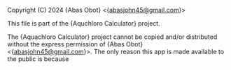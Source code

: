 Copyright (C) 2024 {Abas Obot} <{abasjohn45@gmail.com}>

This file is part of the {Aquchloro Calculator} project.

The {Aquachloro Calculator} project cannot be copied and/or distributed without the express
permission of {Abas Obot} <{abasjohn45@gmail.com}>.
The only reason this app is made available to the public is because